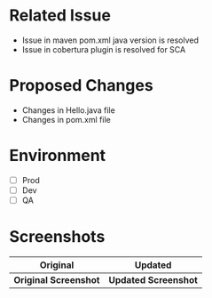 # Related Issue
- Issue in maven pom.xml java version is resolved
- Issue in cobertura plugin is resolved for SCA

# Proposed Changes
- Changes in Hello.java file 
- Changes in pom.xml file

# Environment
- [ ] Prod
- [ ] Dev
- [ ] QA

# Screenshots
Original | Updated
:------------------------:|:-------------------------:
**Original Screenshot** | **Updated Screenshot** 
